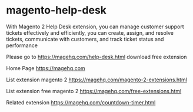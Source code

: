 # magento-help-desk
With Magento 2 Help Desk extension, you can manage customer support tickets effectively and efficiently, you can create, assign, and resolve tickets, communicate with customers, and track ticket status and performance

Please go to https://magehq.com/help-desk.html download free extension

Home Page https://magehq.com

List extension magento 2 https://magehq.com/magento-2-extensions.html

List extension free magento 2 https://magehq.com/free-extensions.html

Related extension https://magehq.com/countdown-timer.html

